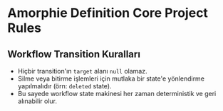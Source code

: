 # Amorphie Definition Core Project Rules

## Workflow Transition Kuralları

- Hiçbir transition'ın `target` alanı `null` olamaz.
- Silme veya bitirme işlemleri için mutlaka bir state'e yönlendirme yapılmalıdır (örn: `deleted` state).
- Bu sayede workflow state makinesi her zaman deterministik ve geri alınabilir olur. 